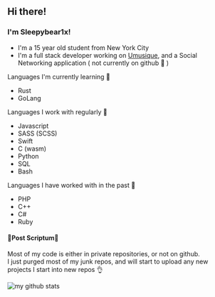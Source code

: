 ## Hi there!
### I'm Sleepybear1x!

- I'm a 15 year old student from New York City
- I'm a full stack developer working on [Umusique](https://github.com/xamthor/Umusique-App), and a Social Networking application ( not currently on github 🤫 )

Languages I'm currently learning **🌱** 
- Rust
- GoLang

Languages I work with regularly **🍗** 
- Javascript
- SASS (SCSS)
- Swift
- C (wasm)
- Python
- SQL
- Bash

Languages I have worked with in the past **🦕** 
- PHP
- C++
- C#
- Ruby

#### 🚨Post Scriptum🚨
Most of my code is either in private repositories, or not on github.<br/>
I just purged most of my junk repos, and will start to upload any new projects I start into new repos 👌

![my github stats](https://github-readme-stats.vercel.app/api/top-langs/?username=sleepybear1x&show_icons=true&theme=dark)

